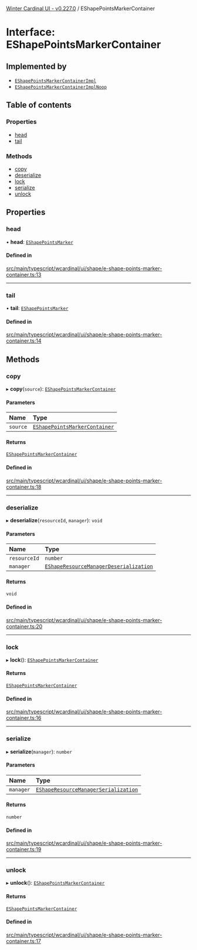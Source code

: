 [Winter Cardinal UI - v0.227.0](../index.md) / EShapePointsMarkerContainer

# Interface: EShapePointsMarkerContainer

## Implemented by

- [`EShapePointsMarkerContainerImpl`](../classes/EShapePointsMarkerContainerImpl.md)
- [`EShapePointsMarkerContainerImplNoop`](../classes/EShapePointsMarkerContainerImplNoop.md)

## Table of contents

### Properties

- [head](EShapePointsMarkerContainer.md#head)
- [tail](EShapePointsMarkerContainer.md#tail)

### Methods

- [copy](EShapePointsMarkerContainer.md#copy)
- [deserialize](EShapePointsMarkerContainer.md#deserialize)
- [lock](EShapePointsMarkerContainer.md#lock)
- [serialize](EShapePointsMarkerContainer.md#serialize)
- [unlock](EShapePointsMarkerContainer.md#unlock)

## Properties

### head

• **head**: [`EShapePointsMarker`](EShapePointsMarker.md)

#### Defined in

[src/main/typescript/wcardinal/ui/shape/e-shape-points-marker-container.ts:13](https://github.com/winter-cardinal/winter-cardinal-ui/blob/v0.227.0/src/main/typescript/wcardinal/ui/shape/e-shape-points-marker-container.ts#L13)

___

### tail

• **tail**: [`EShapePointsMarker`](EShapePointsMarker.md)

#### Defined in

[src/main/typescript/wcardinal/ui/shape/e-shape-points-marker-container.ts:14](https://github.com/winter-cardinal/winter-cardinal-ui/blob/v0.227.0/src/main/typescript/wcardinal/ui/shape/e-shape-points-marker-container.ts#L14)

## Methods

### copy

▸ **copy**(`source`): [`EShapePointsMarkerContainer`](EShapePointsMarkerContainer.md)

#### Parameters

| Name | Type |
| :------ | :------ |
| `source` | [`EShapePointsMarkerContainer`](EShapePointsMarkerContainer.md) |

#### Returns

[`EShapePointsMarkerContainer`](EShapePointsMarkerContainer.md)

#### Defined in

[src/main/typescript/wcardinal/ui/shape/e-shape-points-marker-container.ts:18](https://github.com/winter-cardinal/winter-cardinal-ui/blob/v0.227.0/src/main/typescript/wcardinal/ui/shape/e-shape-points-marker-container.ts#L18)

___

### deserialize

▸ **deserialize**(`resourceId`, `manager`): `void`

#### Parameters

| Name | Type |
| :------ | :------ |
| `resourceId` | `number` |
| `manager` | [`EShapeResourceManagerDeserialization`](../classes/EShapeResourceManagerDeserialization.md) |

#### Returns

`void`

#### Defined in

[src/main/typescript/wcardinal/ui/shape/e-shape-points-marker-container.ts:20](https://github.com/winter-cardinal/winter-cardinal-ui/blob/v0.227.0/src/main/typescript/wcardinal/ui/shape/e-shape-points-marker-container.ts#L20)

___

### lock

▸ **lock**(): [`EShapePointsMarkerContainer`](EShapePointsMarkerContainer.md)

#### Returns

[`EShapePointsMarkerContainer`](EShapePointsMarkerContainer.md)

#### Defined in

[src/main/typescript/wcardinal/ui/shape/e-shape-points-marker-container.ts:16](https://github.com/winter-cardinal/winter-cardinal-ui/blob/v0.227.0/src/main/typescript/wcardinal/ui/shape/e-shape-points-marker-container.ts#L16)

___

### serialize

▸ **serialize**(`manager`): `number`

#### Parameters

| Name | Type |
| :------ | :------ |
| `manager` | [`EShapeResourceManagerSerialization`](../classes/EShapeResourceManagerSerialization.md) |

#### Returns

`number`

#### Defined in

[src/main/typescript/wcardinal/ui/shape/e-shape-points-marker-container.ts:19](https://github.com/winter-cardinal/winter-cardinal-ui/blob/v0.227.0/src/main/typescript/wcardinal/ui/shape/e-shape-points-marker-container.ts#L19)

___

### unlock

▸ **unlock**(): [`EShapePointsMarkerContainer`](EShapePointsMarkerContainer.md)

#### Returns

[`EShapePointsMarkerContainer`](EShapePointsMarkerContainer.md)

#### Defined in

[src/main/typescript/wcardinal/ui/shape/e-shape-points-marker-container.ts:17](https://github.com/winter-cardinal/winter-cardinal-ui/blob/v0.227.0/src/main/typescript/wcardinal/ui/shape/e-shape-points-marker-container.ts#L17)
